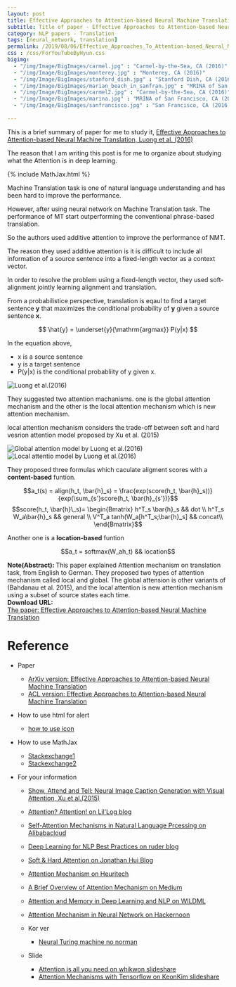 ```yaml
---
layout: post
title: Effective Approaches to Attention-based Neural Machine Translation
subtitle: Title of paper - Effective Approaches to Attention-based Neural Machine Translation
category: NLP papers - Translation
tags: [neural_network, translation]
permalink: /2019/08/06/Effective_Approaches_To_Attention-based_Neural_Machine_Translation/
css : /css/ForYouTubeByHyun.css
bigimg: 
  - "/img/Image/BigImages/carmel.jpg" : "Carmel-by-the-Sea, CA (2016)"
  - "/img/Image/BigImages/monterey.jpg" : "Monterey, CA (2016)"
  - "/img/Image/BigImages/stanford_dish.jpg" : "Stanford Dish, CA (2016)"
  - "/img/Image/BigImages/marian_beach_in_sanfran.jpg" : "MRINA of San Francisco, CA (2016)"
  - "/img/Image/BigImages/carmel2.jpg" : "Carmel-by-the-Sea, CA (2016)"
  - "/img/Image/BigImages/marina.jpg" : "MRINA of San Francisco, CA (2016)"
  - "/img/Image/BigImages/sanfrancisco.jpg" : "San Francisco, CA (2016)"
  
---
```


This is a brief summary of paper for me to study it, [Effective Approaches to Attention-based Neural Machine Translation, Luong et al. (2016)](https://arxiv.org/abs/1508.04025) 

The reason that I am writing this post is for me to organize about studying what the Attention is in deep learning.

{% include MathJax.html %}

Machine Translation task is one of natural language understanding and has been hard to improve the performance. 

However, after using neural network on Machine Translation task. The performance of MT start outperforming the conventional phrase-based translation.

So the authors used additive attention to improve the performance of NMT. 

The reason they used additive attention is it is difficult to include all information of a source sentence into a fixed-length vector as a context vector.

In order to resolve the problem using a fixed-length vector, they used soft-alignment jointly learning alignment and translation.

From a probabilistice perspective, translation is eqaul to find a target sentence **y** that maximizes the conditional probability of **y** given a source sentence **x**.

$$ \hat{y} = \underset{y}{\mathrm{argmax}} P(y|x) $$

In the equation above,

 - x is a source sentence
 - y is a target sentence
 - P(y\|x) is the conditional probabliity of y given x. 

![Luong et al.(2016)](/img/Image/NaturalLanguageProcessing/NLPLabs/Paper_Investigation/Translation/2019-08-06-Effective_Approaches_To_Attention-based_Neural_Machine_Translation/Neural_Machine_Translation.png)


They suggested two attention machanisms. one is the global attention mechanism and the other is the local attention mechanism which is new attention mechanism. 

local attention mechanism considers the trade-off between soft and hard vesrion attention model proposed by Xu et al. (2015)

![Global attention model by Luong et al.(2016)](/img/Image/NaturalLanguageProcessing/NLPLabs/Paper_Investigation/Translation/2019-08-06-Effective_Approaches_To_Attention-based_Neural_Machine_Translation/Global_Attention_model.png) ![Local attentio model by Luong et al.(2016)](/img/Image/NaturalLanguageProcessing/NLPLabs/Paper_Investigation/Translation/2019-08-06-Effective_Approaches_To_Attention-based_Neural_Machine_Translation/Local_attention_model.png)

They proposed three formulas which caculate aligment scores with a **content-based** funtion. 

$$a_t(s) = align(h_t, \bar{h}_s) = \frac{exp(score(h_t, \bar{h}_s))}{exp(\sum_{s'}score(h_t, \bar{h}_{s'})}$$
$$score(h_t, \bar{h}\_s)= \begin{Bmatrix}
    h^T_s \bar{h}_s && dot \\
    h^T_s W_a\bar{h}_s && general \\
    V^T_a tanh(W_a[h^T_s;\bar{h}_s] && concat\\
    \end{Bmatrix}$$

Another one is a **location-based** funtion

$$a_t = softmax(W_ah_t) && location$$ 

<div class="alert alert-info" role="alert"><i class="fa fa-info-circle"></i> <b>Note(Abstract): </b>
This paper explained Attention mechanism on translation task, from English to German. They proposed two types of attention mechanism called local and global. The global attension is other variants of (Bahdanau et al. 2015), and the local attention is new attention mechanism using a subset of source states each time. 
</div>
    
<div class="alert alert-success" role="alert"><i class="fa fa-paperclip fa-lg"></i> <b>Download URL: </b><br>
  <a href="https://arxiv.org/abs/1508.04025">The paper: Effective Approaches to Attention-based Neural Machine Translation</a>
</div>

# Reference 

- Paper 
  - [ArXiv version: Effective Approaches to Attention-based Neural Machine Translation](https://arxiv.org/abs/1508.04025)
  - [ACL version: Effective Approaches to Attention-based Neural Machine Translation](https://aclweb.org/anthology/D15-1166)
  
 
- How to use html for alert
  - [how to use icon](http://idratherbewriting.com/documentation-theme-jekyll/mydoc_icons.html)
  
- How to use MathJax
  - [Stackexchange1](https://math.meta.stackexchange.com/questions/5020/mathjax-basic-tutorial-and-quick-reference)
  - [Stackexchange2](https://tex.stackexchange.com/questions/5223/command-for-argmin-or-argmax)
  
- For your information
  - [Show, Attend and Tell: Neural Image Caption Generation with Visual Attention, Xu et al.(2015)](https://arxiv.org/abs/1502.03044)
  - [Attention? Attention! on Lil'Log blog](https://lilianweng.github.io/lil-log/2018/06/24/attention-attention.html)
  - [Self-Attention Mechanisms in Natural Language Prcessing on Alibabacloud](https://www.alibabacloud.com/blog/self-attention-mechanisms-in-natural-language-processing_593968)
  - [Deep Learning for NLP Best Practices on ruder blog](http://ruder.io/deep-learning-nlp-best-practices/index.html#fn2)
  - [Soft & Hard Attention on Jonathan Hui Blog](https://jhui.github.io/2017/03/15/Soft-and-hard-attention/)
  - [Attention Mechanism on Heuritech](https://blog.heuritech.com/2016/01/20/attention-mechanism/)
  - [A Brief Overview of Attention Mechanism on Medium](https://medium.com/syncedreview/a-brief-overview-of-attention-mechanism-13c578ba9129)
  - [Attention and Memory in Deep Learning and NLP on WILDML](http://www.wildml.com/2016/01/attention-and-memory-in-deep-learning-and-nlp/)
  - [Attention Mechanism in Neural Network on Hackernoon](https://hackernoon.com/attention-mechanism-in-neural-network-30aaf5e39512)
  
  
  - Kor ver
    - [Neural Turing machine no norman](https://norman3.github.io/papers/docs/neural_turing_machine.html)
  
  - Slide 
    - [Attention is all you need on whikwon slideshare](https://www.slideshare.net/WhiKwon/attention-mechanism)
    - [Attention Mechanisms with Tensorflow on KeonKim slideshare](https://www.slideshare.net/KeonKim/attention-mechanisms-with-tensorflow)



